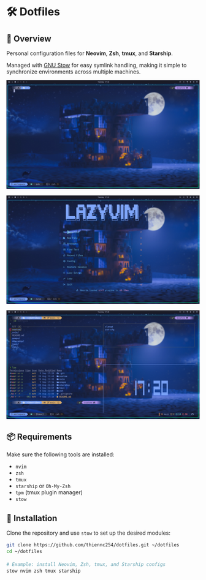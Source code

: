 # 🛠️ Dotfiles

## 📌 Overview

Personal configuration files for **Neovim**, **Zsh**, **tmux**, and **Starship**.

Managed with [GNU Stow](https://www.gnu.org/software/stow/) for easy symlink handling, making it simple to synchronize environments across multiple machines.

![Screen1](snaps/snap1.png)

![Screen2](snaps/snap2.png)

![Screen3](snaps/snap3.png)

## 📦 Requirements

Make sure the following tools are installed:

- `nvim`
- `zsh`
- `tmux`
- `starship` or `Oh-My-Zsh`
- `tpm` (tmux plugin manager)
- `stow`

## 🚀 Installation

Clone the repository and use `stow` to set up the desired modules:

```sh
git clone https://github.com/thiennc254/dotfiles.git ~/dotfiles
cd ~/dotfiles

# Example: install Neovim, Zsh, tmux, and Starship configs
stow nvim zsh tmux starship
```
